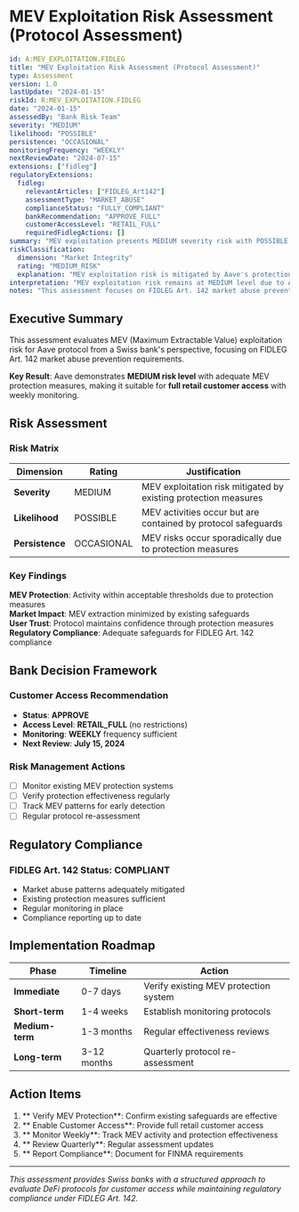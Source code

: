 # MEV Exploitation Risk Assessment (Protocol Assessment)

```yaml
id: A:MEV_EXPLOITATION.FIDLEG
title: "MEV Exploitation Risk Assessment (Protocol Assessment)"
type: Assessment
version: 1.0
lastUpdate: "2024-01-15"
riskId: R:MEV_EXPLOITATION.FIDLEG
date: "2024-01-15"
assessedBy: "Bank Risk Team"
severity: "MEDIUM"
likelihood: "POSSIBLE"
persistence: "OCCASIONAL"
monitoringFrequency: "WEEKLY"
nextReviewDate: "2024-07-15"
extensions: ["fidleg"]
regulatoryExtensions:
  fidleg:
    relevantArticles: ["FIDLEG_Art142"]
    assessmentType: "MARKET_ABUSE"
    complianceStatus: "FULLY_COMPLIANT"
    bankRecommendation: "APPROVE_FULL"
    customerAccessLevel: "RETAIL_FULL"
    requiredFidlegActions: []
summary: "MEV exploitation presents MEDIUM severity risk with POSSIBLE occurrence in DeFi protocols. Aave has implemented MEV protection measures, making it suitable for retail customer access with weekly monitoring."
riskClassification:
  dimension: "Market Integrity"
  rating: "MEDIUM_RISK"
  explanation: "MEV exploitation risk is mitigated by Aave's protection measures, but requires ongoing monitoring for market integrity"
interpretation: "MEV exploitation risk remains at MEDIUM level due to Aave's existing protection measures. The protocol has adequate safeguards in place, making it suitable for retail customer access with weekly monitoring. Bank recommendation is to approve full customer access."
notes: "This assessment focuses on FIDLEG Art. 142 market abuse prevention requirements. Regular re-assessment required due to evolving MEV landscape."
```

## Executive Summary

This assessment evaluates MEV (Maximum Extractable Value) exploitation risk for Aave protocol from a Swiss bank's perspective, focusing on FIDLEG Art. 142 market abuse prevention requirements.

**Key Result**: Aave demonstrates **MEDIUM risk level** with adequate MEV protection measures, making it suitable for **full retail customer access** with weekly monitoring.

## Risk Assessment

### Risk Matrix
| Dimension | Rating | Justification |
|-----------|--------|---------------|
| **Severity** | MEDIUM | MEV exploitation risk mitigated by existing protection measures |
| **Likelihood** | POSSIBLE | MEV activities occur but are contained by protocol safeguards |
| **Persistence** | OCCASIONAL | MEV risks occur sporadically due to protection measures |

### Key Findings

 **MEV Protection**: Activity within acceptable thresholds due to protection measures  
 **Market Impact**: MEV extraction minimized by existing safeguards  
 **User Trust**: Protocol maintains confidence through protection measures  
 **Regulatory Compliance**: Adequate safeguards for FIDLEG Art. 142 compliance  

## Bank Decision Framework

### Customer Access Recommendation
- **Status**:  **APPROVE**
- **Access Level**: **RETAIL_FULL** (no restrictions)
- **Monitoring**: **WEEKLY** frequency sufficient
- **Next Review**: **July 15, 2024**

### Risk Management Actions
- [ ] Monitor existing MEV protection systems
- [ ] Verify protection effectiveness regularly  
- [ ] Track MEV patterns for early detection
- [ ] Regular protocol re-assessment

## Regulatory Compliance

### FIDLEG Art. 142 Status:  **COMPLIANT**
- Market abuse patterns adequately mitigated
- Existing protection measures sufficient
- Regular monitoring in place
- Compliance reporting up to date

## Implementation Roadmap

| Phase | Timeline | Action |
|-------|----------|--------|
| **Immediate** | 0-7 days | Verify existing MEV protection system |
| **Short-term** | 1-4 weeks | Establish monitoring protocols |
| **Medium-term** | 1-3 months | Regular effectiveness reviews |
| **Long-term** | 3-12 months | Quarterly protocol re-assessment |

## Action Items

1. ** Verify MEV Protection**: Confirm existing safeguards are effective
2. ** Enable Customer Access**: Provide full retail customer access  
3. ** Monitor Weekly**: Track MEV activity and protection effectiveness
4. ** Review Quarterly**: Regular assessment updates
5. ** Report Compliance**: Document for FINMA requirements

---

*This assessment provides Swiss banks with a structured approach to evaluate DeFi protocols for customer access while maintaining regulatory compliance under FIDLEG Art. 142.*
